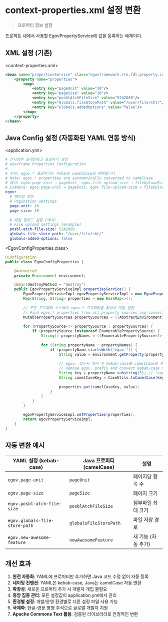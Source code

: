 # context-properties.xml 설정 변환

> 프로퍼티 정보 설정

프로젝트 내에서 사용할 EgovPropertyService에 값을 등록하는 예제이다.

## XML 설정 (기존)

<context-properties.xml>

```xml
<bean name="propertiesService" class="egovframework.rte.fdl.property.impl.EgovPropertyServiceImpl" destroy-method="destroy">
    <property name="properties">
        <map>
            <entry key="pageUnit" value="10"/>
            <entry key="pageSize" value="10"/>
            <entry key="posblAtchFileSize" value="5242880"/>
            <entry key="Globals.fileStorePath" value="/user/file/sht/"/>
            <entry key="Globals.addedOptions" value="false"/>
        </map>
    </property>
</bean>
```

## Java Config 설정 (자동화된 YAML 연동 방식)

<application.yml>

```yaml
# 전자정부 프레임워크 프로퍼티 설정
# eGovFrame Properties Configuration
# 
# 주의: egov.* 프로퍼티는 자동으로 camelCase로 변환됩니다
# Note: egov.* properties are automatically converted to camelCase
# 예시: egov.page-unit → pageUnit, egov.file-upload-size → fileUploadSize
# Example: egov.page-unit → pageUnit, egov.file-upload-size → fileUploadSize
egov:
  # 페이징 설정
  # Pagination settings
  page-unit: 10
  page-size: 10
  
  # 파일 업로드 설정 (예시)
  # File upload settings (example)
  posbl-atch-file-size: 5242880
  globals-file-store-path: "/user/file/sht/"
  globals-added-options: false
```

<EgovConfigProperties.class>

```java
@Configuration
public class EgovConfigProperties {

    @Autowired
    private Environment environment;

    @Bean(destroyMethod = "destroy")
    public EgovPropertyServiceImpl propertiesService() {
        EgovPropertyServiceImpl egovPropertyServiceImpl = new EgovPropertyServiceImpl();
        Map<String, String> properties = new HashMap<>();
        
        // 모든 프로퍼티 소스에서 egov.* 프로퍼티를 찾아서 자동 변환
        // Find egov.* properties from all property sources and convert automatically
        MutablePropertySources propertySources = ((AbstractEnvironment) environment).getPropertySources();
        
        for (PropertySource<?> propertySource : propertySources) {
            if (propertySource instanceof EnumerablePropertySource) {
                String[] propertyNames = ((EnumerablePropertySource<?>) propertySource).getPropertyNames();
                
                for (String propertyName : propertyNames) {
                    if (propertyName.startsWith("egov.")) {
                        String value = environment.getProperty(propertyName);
                        
                        // egov. 접두사 제거 후 kebab-case를 camelCase로 변환
                        // Remove egov. prefix and convert kebab-case to camelCase
                        String key = propertyName.substring(5); // "egov." 제거 / Remove "egov."
                        String camelCaseKey = CaseUtils.toCamelCase(key, false, '-');
                        
                        properties.put(camelCaseKey, value);
                    }
                }
            }
        }

        egovPropertyServiceImpl.setProperties(properties);
        return egovPropertyServiceImpl;
    }
}
```

## 자동 변환 예시

| YAML 설정 (kebab-case) | Java 프로퍼티 (camelCase) | 설명 |
|------------------------|---------------------------|------|
| `egov.page-unit` | `pageUnit` | 페이지당 항목 수 |
| `egov.page-size` | `pageSize` | 페이지 크기 |
| `egov.posbl-atch-file-size` | `posblAtchFileSize` | 첨부파일 최대 크기 |
| `egov.globals-file-store-path` | `globalsFileStorePath` | 파일 저장 경로 |
| `egov.new-awesome-feature` | `newAwesomeFeature` | 새 기능 (자동 추가) |

## 개선 효과

1. **완전 자동화**: YAML에 프로퍼티만 추가하면 Java 코드 수정 없이 자동 등록
2. **네이밍 컨벤션**: YAML은 kebab-case, Java는 camelCase 자동 변환
3. **확장성**: 새로운 프로퍼티 추가 시 개발자 개입 불필요
4. **중앙 집중 관리**: 모든 설정값이 application.yml에서 관리
5. **환경별 설정**: 개발/운영 환경별로 다른 설정 파일 사용 가능
6. **국제화**: 한글-영문 병행 주석으로 글로벌 개발자 지원
7. **Apache Commons Text 활용**: 검증된 라이브러리로 안정적인 변환
